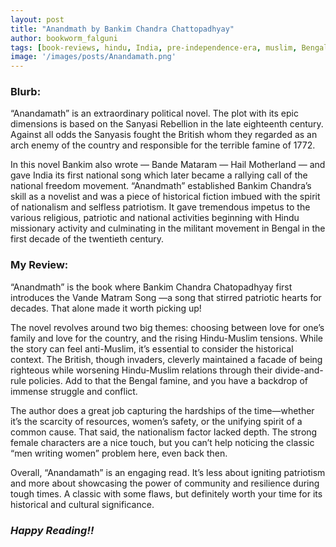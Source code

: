 ```yaml
---
layout: post
title: "Anandmath by Bankim Chandra Chattopadhyay"
author: bookworm_falguni
tags: [book-reviews, hindu, India, pre-independence-era, muslim, Bengal, historical-fiction, classic, fiction, drama, political, discrimination, life, death, politics, government, community, UK]
image: '/images/posts/Anandamath.png'
---
```

### **Blurb:**
“Anandamath” is an extraordinary political novel. The plot with its epic dimensions is based on the Sanyasi Rebellion in the late eighteenth century. Against all odds the Sanyasis fought the British whom they regarded as an arch enemy of the country and responsible for the terrible famine of 1772.

In this novel Bankim also wrote — Bande Mataram — Hail Motherland — and gave India its first national song which later became a rallying call of the national freedom movement.
“Anandmath” established Bankim Chandra’s skill as a novelist and was a piece of historical fiction imbued with the spirit of nationalism and selfless patriotism. It gave tremendous impetus to the various religious, patriotic and national activities beginning with Hindu missionary activity and culminating in the militant movement in Bengal in the first decade of the twentieth century.

### **My Review:**
“Anandmath” is the book where Bankim Chandra Chatopadhyay first introduces the Vande Matram Song —a song that stirred patriotic hearts for decades. That alone made it worth picking up!

The novel revolves around two big themes: choosing between love for one’s family and love for the country, and the rising Hindu-Muslim tensions. While the story can feel anti-Muslim, it’s essential to consider the historical context. The British, though invaders, cleverly maintained a facade of being righteous while worsening Hindu-Muslim relations through their divide-and-rule policies. Add to that the Bengal famine, and you have a backdrop of immense struggle and conflict.

The author does a great job capturing the hardships of the time—whether it’s the scarcity of resources, women’s safety, or the unifying spirit of a common cause. That said, the nationalism factor lacked depth. The strong female characters are a nice touch, but you can’t help noticing the classic “men writing women” problem here, even back then.

Overall, “Anandamath” is an engaging read. It’s less about igniting patriotism and more about showcasing the power of community and resilience during tough times. A classic with some flaws, but definitely worth your time for its historical and cultural significance.

### ***Happy Reading!!***

